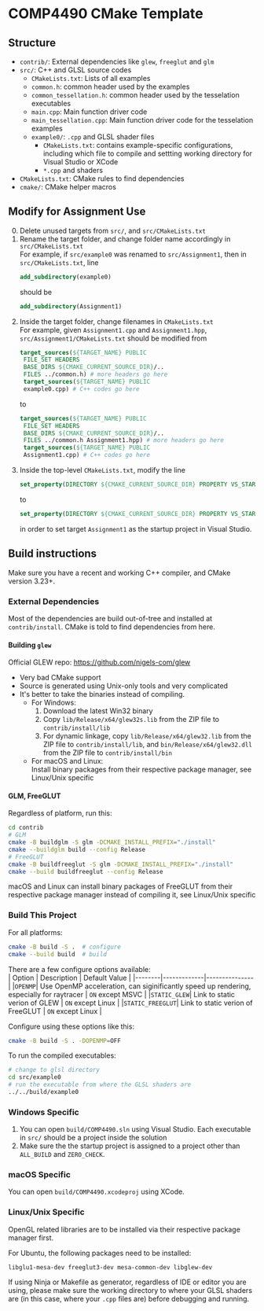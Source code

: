 # COMP4490 CMake Template

## Structure
- `contrib/`: External dependencies like `glew`, `freeglut` and `glm`
- `src/`: C++ and GLSL source codes
    - `CMakeLists.txt`: Lists of all examples
    - `common.h`: common header used by the examples
    - `common_tessellation.h`: common header used by the tesselation executables
    - `main.cpp`: Main function driver code
    - `main_tessellation.cpp`: Main function driver code for the tesselation examples
    - `example0/`: `.cpp` and GLSL shader files
        - `CMakeLists.txt`: contains example-specific configurations, including which file to compile and settting working directory for Visual Studio or XCode
        - `*.cpp` and shaders
- `CMakeLists.txt`: CMake rules to find dependencies
- `cmake/`: CMake helper macros

## Modify for Assignment Use

0. Delete unused targets from `src/`, and `src/CMakeLists.txt`
1. Rename the target folder, and change folder name accordingly in `src/CMakeLists.txt`  
   For example, if `src/example0` was renamed to `src/Assignment1`, then in `src/CMakeLists.txt`, line
   ```cmake
   add_subdirectory(example0)
   ```
   should be
   ```cmake
   add_subdirectory(Assignment1)
   ```
2. Inside the target folder, change filenames in `CMakeLists.txt`  
   For example, given `Assignment1.cpp` and `Assignment1.hpp`, `src/Assignment1/CMakeLists.txt` should be modified from
   ```cmake
   target_sources(${TARGET_NAME} PUBLIC
    FILE_SET HEADERS
    BASE_DIRS ${CMAKE_CURRENT_SOURCE_DIR}/.. 
    FILES ../common.h) # more headers go here
    target_sources(${TARGET_NAME} PUBLIC 
    example0.cpp) # C++ codes go here
   ```
   to 
   ```cmake
   target_sources(${TARGET_NAME} PUBLIC
    FILE_SET HEADERS
    BASE_DIRS ${CMAKE_CURRENT_SOURCE_DIR}/.. 
    FILES ../common.h Assignment1.hpp) # more headers go here
    target_sources(${TARGET_NAME} PUBLIC 
    Assignment1.cpp) # C++ codes go here
   ```
3. Inside the top-level `CMakeLists.txt`, modify the line
   ```cmake
   set_property(DIRECTORY ${CMAKE_CURRENT_SOURCE_DIR} PROPERTY VS_STARTUP_PROJECT example0)
   ```
   to
   ```cmake
   set_property(DIRECTORY ${CMAKE_CURRENT_SOURCE_DIR} PROPERTY VS_STARTUP_PROJECT Assignment1)
   ```
   in order to set target `Assignment1` as the startup project in Visual Studio.

## Build instructions
Make sure you have a recent and working C++ compiler, and CMake version 3.23+.
### External Dependencies
Most of the dependencies are build out-of-tree and installed at `contrib/install`. CMake is told to find dependencies from here.

#### Building `glew`
Official GLEW repo: https://github.com/nigels-com/glew
- Very bad CMake support
- Source is generated using Unix-only tools and very complicated
- It's better to take the binaries instead of compiling.  
  - For Windows:
    1. Download the latest Win32 binary
    2. Copy `lib/Release/x64/glew32s.lib` from the ZIP file to `contrib/install/lib`
    3. For dynamic linkage, copy `lib/Release/x64/glew32.lib` from the ZIP file to `contrib/install/lib`, and `bin/Release/x64/glew32.dll` from the ZIP file to `contrib/install/bin`
  - For macOS and Linux:  
    Install binary packages from their respective package manager, see Linux/Unix specific

#### GLM, FreeGLUT
Regardless of platform, run this:
```bash
cd contrib
# GLM
cmake -B buildglm -S glm -DCMAKE_INSTALL_PREFIX="./install"
cmake --buildglm build --config Release
# FreeGLUT
cmake -B buildfreeglut -S glm -DCMAKE_INSTALL_PREFIX="./install"
cmake --build buildfreeglut --config Release
```
macOS and Linux can install binary packages of FreeGLUT from their respective package manager instead of compiling it, see Linux/Unix specific

### Build This Project
For all platforms:
```bash
cmake -B build -S .  # configure
cmake --build build  # build
```

There are a few configure options available:  
| Option | Description | Default Value |
|--------|-------------|---------------|
|`OPENMP`| Use OpenMP acceleration, can siginificantly speed up rendering, especially for raytracer | `ON` except MSVC |
|`STATIC_GLEW`| Link to static verion of GLEW | `ON` except Linux |
|`STATIC_FREEGLUT`| Link to static verion of FreeGLUT | `ON` except Linux |

Configure using these options like this:
```bash
cmake -B build -S . -DOPENMP=OFF
```

To run the compiled executables:
```bash
# change to glsl directory 
cd src/example0
# run the executable from where the GLSL shaders are
../../build/example0
```

### Windows Specific
1. You can open `build/COMP4490.sln` using Visual Studio. Each executable in `src/` should be a project inside the solution
2. Make sure the the startup project is assigned to a project other than `ALL_BUILD` and `ZERO_CHECK`.

### macOS Specific
You can open `build/COMP4490.xcodeproj` using XCode.

### Linux/Unix Specific
OpenGL related libraries are to be installed via their respective package manager first.

For Ubuntu, the following packages need to be installed:
```
libglu1-mesa-dev freeglut3-dev mesa-common-dev libglew-dev
```

If using Ninja or Makefile as generator, regardless of IDE or editor you are using, please make sure the working directory to where your GLSL shaders are (in this case, where your `.cpp` files are) before debugging and running.
